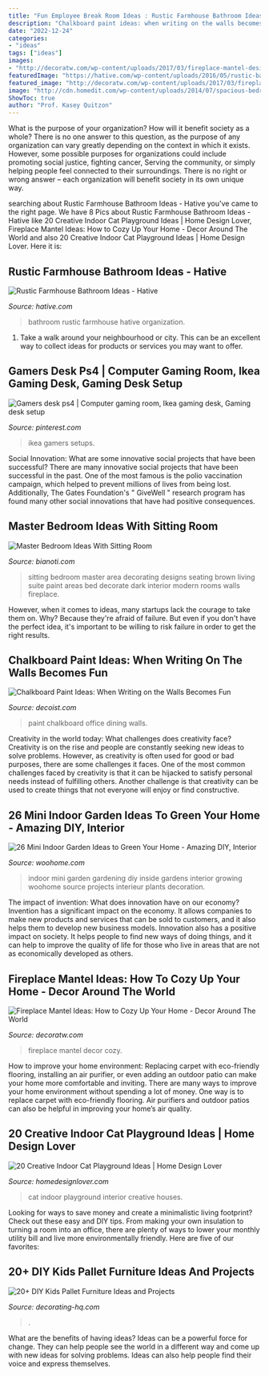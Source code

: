 ```yaml
---
title: "Fun Employee Break Room Ideas : Rustic Farmhouse Bathroom Ideas"
description: "Chalkboard paint ideas: when writing on the walls becomes fun"
date: "2022-12-24"
categories:
- "ideas"
tags: ["ideas"]
images:
- "http://decoratw.com/wp-content/uploads/2017/03/fireplace-mantel-design-ideas.jpg"
featuredImage: "https://hative.com/wp-content/uploads/2016/05/rustic-bathroom/36-rustic-bathroom-ideas.jpg"
featured_image: "http://decoratw.com/wp-content/uploads/2017/03/fireplace-mantel-design-ideas.jpg"
image: "http://cdn.homedit.com/wp-content/uploads/2014/07/spacious-bedroom-decorate-the-sitting-area.jpg"
ShowToc: true
author: "Prof. Kasey Quitzon"
---
```



What is the purpose of your organization? How will it benefit society as a whole?
There is no one answer to this question, as the purpose of any organization can vary greatly depending on the context in which it exists. However, some possible purposes for organizations could include promoting social justice, fighting cancer, Serving the community, or simply helping people feel connected to their surroundings. There is no right or wrong answer – each organization will benefit society in its own unique way.

	

		
searching about Rustic Farmhouse Bathroom Ideas - Hative you've came to the right page. We have 8 Pics about Rustic Farmhouse Bathroom Ideas - Hative like 20 Creative Indoor Cat Playground Ideas | Home Design Lover, Fireplace Mantel Ideas: How to Cozy Up Your Home - Decor Around The World and also 20 Creative Indoor Cat Playground Ideas | Home Design Lover. Here it is:
		
    
## Rustic Farmhouse Bathroom Ideas - Hative

<img loading=lazy src="https://hative.com/wp-content/uploads/2016/05/rustic-bathroom/36-rustic-bathroom-ideas.jpg" onerror="this.onerror=null;this.src='https://tse1.mm.bing.net/th?id=OIP.ad3Kti7E6o2sTYTlae4TlAHaLY&amp;pid=15.1';" alt="Rustic Farmhouse Bathroom Ideas - Hative">

_Source: hative.com_

>bathroom rustic farmhouse hative organization. 

	

1. Take a walk around your neighbourhood or city. This can be an excellent way to collect ideas for products or services you may want to offer.

    
## Gamers Desk Ps4 | Computer Gaming Room, Ikea Gaming Desk, Gaming Desk Setup

<img loading=lazy src="https://i.pinimg.com/736x/75/d5/ca/75d5ca5268e90cbca09f9353c2550c7e.jpg" onerror="this.onerror=null;this.src='https://tse3.mm.bing.net/th?id=OIP.kmLBEDDinoN3pkBbv7yZhQHaJ3&amp;pid=15.1';" alt="Gamers desk ps4 | Computer gaming room, Ikea gaming desk, Gaming desk setup">

_Source: pinterest.com_

>ikea gamers setups. 

	

Social Innovation: What are some innovative social projects that have been successful?
There are many innovative social projects that have been successful in the past. One of the most famous is the polio vaccination campaign, which helped to prevent millions of lives from being lost. Additionally, The Gates Foundation's " GiveWell " research program has found many other social innovations that have had positive consequences.

    
## Master Bedroom Ideas With Sitting Room

<img loading=lazy src="http://cdn.homedit.com/wp-content/uploads/2014/07/spacious-bedroom-decorate-the-sitting-area.jpg" onerror="this.onerror=null;this.src='https://tse1.mm.bing.net/th?id=OIP.TmjRTNAa_RsSwp_6n_fwBgHaE4&amp;pid=15.1';" alt="Master Bedroom Ideas With Sitting Room">

_Source: bianoti.com_

>sitting bedroom master area decorating designs seating brown living suite paint areas bed decorate dark interior modern rooms walls fireplace. 

	

However, when it comes to ideas, many startups lack the courage to take them on. Why? Because they're afraid of failure. But even if you don't have the perfect idea, it's important to be willing to risk failure in order to get the right results.

    
## Chalkboard Paint Ideas: When Writing On The Walls Becomes Fun

<img loading=lazy src="https://cdn.decoist.com/wp-content/uploads/2012/04/Chalkboard-Paint-Dining-Room.png.jpg" onerror="this.onerror=null;this.src='https://tse3.mm.bing.net/th?id=OIP.HXwpZ6B4TLrFKtzKqiaG8AHaLH&amp;pid=15.1';" alt="Chalkboard Paint Ideas: When Writing on the Walls Becomes Fun">

_Source: decoist.com_

>paint chalkboard office dining walls. 

	

Creativity in the world today: What challenges does creativity face?
Creativity is on the rise and people are constantly seeking new ideas to solve problems. However, as creativity is often used for good or bad purposes, there are some challenges it faces. One of the most common challenges faced by creativity is that it can be hijacked to satisfy personal needs instead of fulfilling others. Another challenge is that creativity can be used to create things that not everyone will enjoy or find constructive.

    
## 26 Mini Indoor Garden Ideas To Green Your Home - Amazing DIY, Interior

<img loading=lazy src="http://www.woohome.com/wp-content/uploads/2014/03/Mini-Indoor-Gardening-10.jpg" onerror="this.onerror=null;this.src='https://tse2.mm.bing.net/th?id=OIP.Q-bTJcXRwZACwIWlQ6hlVgHaJi&amp;pid=15.1';" alt="26 Mini Indoor Garden Ideas to Green Your Home - Amazing DIY, Interior">

_Source: woohome.com_

>indoor mini garden gardening diy inside gardens interior growing woohome source projects interieur plants decoration. 

	

The impact of invention: What does innovation have on our economy?
Invention has a significant impact on the economy. It allows companies to make new products and services that can be sold to customers, and it also helps them to develop new business models. Innovation also has a positive impact on society. It helps people to find new ways of doing things, and it can help to improve the quality of life for those who live in areas that are not as economically developed as others.

    
## Fireplace Mantel Ideas: How To Cozy Up Your Home - Decor Around The World

<img loading=lazy src="http://decoratw.com/wp-content/uploads/2017/03/fireplace-mantel-design-ideas.jpg" onerror="this.onerror=null;this.src='https://tse3.mm.bing.net/th?id=OIP.rEbZeH726Fj3DWIg8FajWwHaKQ&amp;pid=15.1';" alt="Fireplace Mantel Ideas: How to Cozy Up Your Home - Decor Around The World">

_Source: decoratw.com_

>fireplace mantel decor cozy. 

	

How to improve your home environment: Replacing carpet with eco-friendly flooring, installing an air purifier, or even adding an outdoor patio can make your home more comfortable and inviting.
There are many ways to improve your home environment without spending a lot of money. One way is to replace carpet with eco-friendly flooring. Air purifiers and outdoor patios can also be helpful in improving your home’s air quality.

    
## 20 Creative Indoor Cat Playground Ideas | Home Design Lover

<img loading=lazy src="https://homedesignlover.com/wp-content/uploads/2018/06/cat-hosue.jpg" onerror="this.onerror=null;this.src='https://tse3.mm.bing.net/th?id=OIP.FdjnzfbOXhIk-VTqFoblqwHaD4&amp;pid=15.1';" alt="20 Creative Indoor Cat Playground Ideas | Home Design Lover">

_Source: homedesignlover.com_

>cat indoor playground interior creative houses. 

	

Looking for ways to save money and create a minimalistic living footprint? Check out these easy and DIY tips. From making your own insulation to turning a room into an office, there are plenty of ways to lower your monthly utility bill and live more environmentally friendly. Here are five of our favorites: 

    
## 20+ DIY Kids Pallet Furniture Ideas And Projects

<img loading=lazy src="https://decorating-hq.com/wp-content/uploads/DIY-Kids-Pallet-Furniture-13.jpg" onerror="this.onerror=null;this.src='https://tse2.mm.bing.net/th?id=OIP.RUYLKtcK9qvjOq5-j6G8hAHaMr&amp;pid=15.1';" alt="20+ DIY Kids Pallet Furniture Ideas and Projects">

_Source: decorating-hq.com_

>. 

	

What are the benefits of having ideas?
Ideas can be a powerful force for change. They can help people see the world in a different way and come up with new ideas for solving problems. Ideas can also help people find their voice and express themselves.

